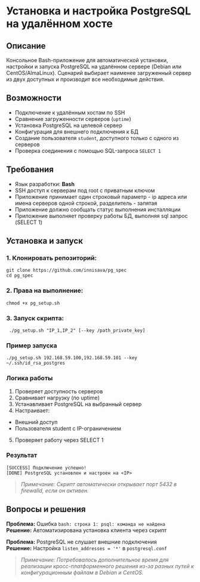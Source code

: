 # Установка и настройка PostgreSQL на удалённом хосте

## Описание

Консольное Bash-приложение для автоматической установки, настройки и запуска PostgreSQL на удалённом сервере (Debian или CentOS/AlmaLinux). Сценарий выбирает наименее загруженный сервер из двух доступных и производит все необходимые действия.

## Возможности

- Подключение к удалённым хостам по SSH
- Сравнение загруженности серверов (`uptime`)
- Установка PostgreSQL на целевой сервер
- Конфигурация для внешнего подключения к БД
- Создание пользователя `student`, доступного только с одного из серверов
- Проверка соединения с помощью SQL-запроса `SELECT 1`

## Требования

- Язык разработки: **Bash**
- SSH доступ к серверам под root с приватным ключом
- Приложение принимает один строковый параметр - ip адреса или имена серверов одной строкой, разделитель - запятая
- Приложение должно сообщать статус выполнения инсталляции
- Приложение выполняет проверку работы БД, выполняя sql запрос (SELECT 1)

## Установка и запуск

### 1. **Клонировать репозиторий:**
```shell
git clone https://github.com/innisava/pg_spec
cd pg_spec
```
### 2. **Права на выполнение:**
```shell
chmod +x pg_setup.sh
```
### 3. **Запуск скрипта:**
```shell
 ./pg_setup.sh "IP_1,IP_2" [--key /path_private_key]
```
### **Пример запуска**
```shell
./pg_setup.sh 192.168.59.100,192.168.59.101 --key ~/.ssh/id_rsa_postgres
```
### **Логика работы**

1. Проверяет доступность серверов
2. Сравнивает нагрузку (по uptime)
3. Устанавливает PostgreSQL на выбранный сервер
4. Настраивает:
+ Внешний доступ
+ Пользователя student с IP-ограничением
5. Проверяет работу через SELECT 1

### **Результат**
```shell
[SUCCESS] Подключение успешно!
[DONE] PostgreSQL установлен и настроен на <IP>
```
> *Примечание:
> Скрипт автоматически открывает порт 5432 в firewalld, если он активен.*

## Вопросы и решения

**Проблема:** Ошибка `bash: строка 1: psql: команда не найдена`  
**Решение:** Автоматизирована установка клиента через скрипт

**Проблема:** PostgreSQL не слушает внешние подключения  
**Решение:** Настройка `listen_addresses = '*'` в `postgresql.conf`  

> *Примечание:
> Потребовалось дополнительное время для реализации кросс-платформенного решения из-за разных путей к конфигурационным файлам в Debian и CentOS.*
